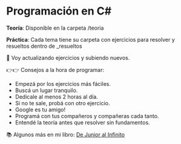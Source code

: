 # Programación en C# 


**Teoría**: Disponible en la carpeta /teoria

**Práctica**: Cada tema tiene su carpeta con ejercicios para resolver y resueltos dentro de _resueltos

🤖 Voy actualizando ejercicios y subiendo nuevos.


👉👉 Consejos a la hora de programar: 
- Empezá por los ejercicios más fáciles.
- Buscá un lugar tranquilo.
- Dedicale al menos 2 horas al día.
- Si no te sale, probá con otro ejercicio. 
- Google es tu amigo!
- Programá con tus compañeros y compañeras cada tanto.
- Entendé la teoría antes que resolver sin fundamentos.

📚 Algunos más en mi libro: [De Junior al Infinito](https://dejunioralinfinito.com.ar)
